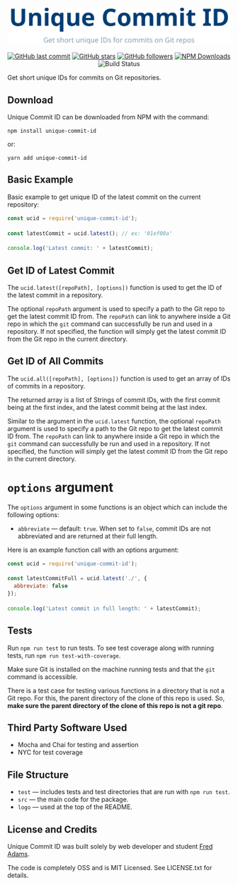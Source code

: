 <p align="center">
    <img src="logo/logo.png" width='525' max-width='100%' alt="Unique Commit ID">
</p>

<p align="center">
    <a href="https://github.com/xtrp/unique-commit-id/"><img alt="GitHub last commit" src="https://img.shields.io/github/last-commit/xtrp/unique-commit-id"></a>
    <a href="https://github.com/xtrp/unique-commit-id/"><img alt="GitHub stars" src="https://img.shields.io/github/stars/xtrp/unique-commit-id?style=social"></a>
    <a href="https://github.com/xtrp"><img alt="GitHub followers" src="https://img.shields.io/github/followers/xtrp?label=Follow%20Fred%20Adams&style=social"></a>
    <a href="https://www.npmjs.com/package/unique-commit-id/"><img alt="NPM Downloads" src="https://img.shields.io/npm/dw/unique-commit-id"></a>
    <img alt="Build Status" src="https://travis-ci.com/xtrp/unique-commit-id.svg?token=QZcgzzn9v2iTArb6wSyC&branch=master">
</p>

Get short unique IDs for commits on Git repositories.

## Download

Unique Commit ID can be downloaded from NPM with the command:

```
npm install unique-commit-id
```

or:

```
yarn add unique-commit-id
```

## Basic Example

Basic example to get unique ID of the latest commit on the current repository:

```javascript
const ucid = require('unique-commit-id');

const latestCommit = ucid.latest(); // ex: '01ef00a'

console.log('Latest commit: ' + latestCommit);
```

## Get ID of Latest Commit

The ```ucid.latest([repoPath], [options])``` function is used to get the ID of the latest commit in a repository.

The optional ```repoPath``` argument is used to specify a path to the Git repo to get the latest commit ID from. The ```repoPath``` can link to anywhere inside a Git repo in which the ```git``` command can successfully be run and used in a repository. If not specified, the function will simply get the latest commit ID from the Git repo in the current directory.

## Get ID of All Commits

The ```ucid.all([repoPath], [options])``` function is used to get an array of IDs of commits in a repository.

The returned array is a list of Strings of commit IDs, with the first commit being at the first index, and the latest commit being at the last index.

Similar to the argument in the ```ucid.latest``` function, the optional ```repoPath``` argument is used to specify a path to the Git repo to get the latest commit ID from. The ```repoPath``` can link to anywhere inside a Git repo in which the ```git``` command can successfully be run and used in a repository. If not specified, the function will simply get the latest commit ID from the Git repo in the current directory.

# ```options``` argument

The ```options``` argument in some functions is an object which can include the following options:

 - ```abbreviate``` &mdash; default: ```true```. When set to ```false```, commit IDs are not abbreviated and are returned at their full length.

Here is an example function call with an options argument:

```javascript
const ucid = require('unique-commit-id');

const latestCommitFull = ucid.latest('./', {
  abbreviate: false
});

console.log('Latest commit in full length: ' + latestCommit);
```

## Tests

Run ```npm run test``` to run tests. To see test coverage along with running tests, run ```npm run test-with-coverage```.

Make sure Git is installed on the machine running tests and that the ```git``` command is accessible.

There is a test case for testing various functions in a directory that is not a Git repo. For this, the parent directory of the clone of this repo is used. So, **make sure the parent directory of the clone of this repo is not a git repo**.

## Third Party Software Used

 - Mocha and Chai for testing and assertion
 - NYC for test coverage

## File Structure

 - `test` &mdash; includes tests and test directories that are run with `npm run test`.
 - `src` &mdash; the main code for the package.
 - `logo` &mdash; used at the top of the README.

## License and Credits

Unique Commit ID was built solely by web developer and student [Fred Adams](https://xtrp.io/).

The code is completely OSS and is MIT Licensed. See LICENSE.txt for details.
